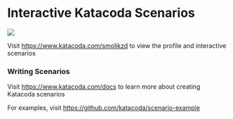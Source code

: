 # Interactive Katacoda Scenarios

[![](http://shields.katacoda.com/katacoda/smolikzd/count.svg)](https://www.katacoda.com/smolikzd "Get your profile on Katacoda.com")

Visit https://www.katacoda.com/smolikzd to view the profile and interactive scenarios

### Writing Scenarios
Visit https://www.katacoda.com/docs to learn more about creating Katacoda scenarios

For examples, visit https://github.com/katacoda/scenario-example
